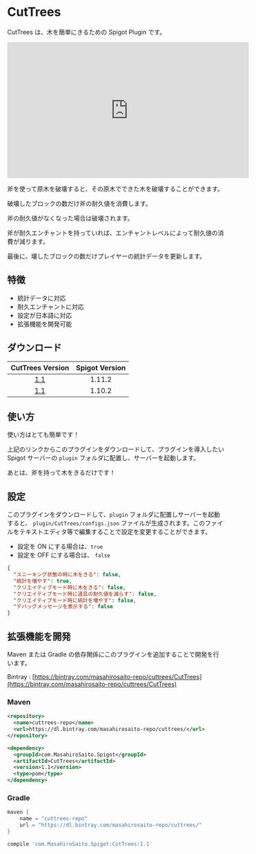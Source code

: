 # CutTrees

CutTrees は、木を簡単にきるための Spigot Plugin です。

<iframe width="560" height="315" src="https://www.youtube.com/embed/nFoT79u2AEs" frameborder="0" allowfullscreen></iframe>

斧を使って原木を破壊すると、その原木でできた木を破壊することができます。

破壊したブロックの数だけ斧の耐久値を消費します。

斧の耐久値がなくなった場合は破壊されます。

斧が耐久エンチャントを持っていれば、エンチャントレベルによって耐久値の消費が減ります。

最後に、壊したブロックの数だけプレイヤーの統計データを更新します。

## 特徴

- 統計データに対応
- 耐久エンチャントに対応
- 設定が日本語に対応
- 拡張機能を開発可能

## ダウンロード

| CutTrees Version | Spigot Version |
| :--------------: | :------------: |
| [1.1](https://bintray.com/masahirosaito-repo/cuttrees/download_file?file_path=com%2FMasahiroSaito%2FSpigot%2FCutTrees%2F1.1%2FCutTrees-1.1.jar) | 1.11.2 |
| [1.1](https://bintray.com/masahirosaito-repo/cuttrees/download_file?file_path=com%2FMasahiroSaito%2FSpigot%2FCutTrees%2F1.0%2FCutTrees-1.1.jar) | 1.10.2 |

## 使い方

使い方はとても簡単です！

上記のリンクからこのプラグインをダウンロードして、プラグインを導入したい Spigot サーバーの `plugin` フォルダに配置し、サーバーを起動します。

あとは、斧を持って木をきるだけです！

## 設定

このプラグインをダウンロードして、`plugin` フォルダに配置しサーバーを起動すると、 `plugin/CutTrees/configs.json` ファイルが生成されます。このファイルをテキストエディタ等で編集することで設定を変更することができます。

- 設定を ON にする場合は、`true`
- 設定を OFF にする場合は、 `false`

```json
{
  "スニーキング状態の時に木をきる": false,
  "統計を増やす": true,
  "クリエイティブモード時に木をきる": false,
  "クリエイティブモード時に道具の耐久値を減らす": false,
  "クリエイティブモード時に統計を増やす": false,
  "デバッグメッセージを表示する": false
}
```

## 拡張機能を開発

Maven または Gradle の依存関係にこのプラグインを追加することで開発を行います。

Bintray : [https://bintray.com/masahirosaito-repo/cuttrees/CutTrees](https://bintray.com/masahirosaito-repo/cuttrees/CutTrees)

### Maven

```xml
<repository>
  <name>cuttrees-repo</name>
  <url>https://dl.bintray.com/masahirosaito-repo/cuttrees/</url>
</repository>
```

```xml
<dependency>
  <groupId>com.MasahiroSaito.Spigot</groupId>
  <artifactId>CutTrees</artifactId>
  <version>1.1</version>
  <type>pom</type>
</dependency>
```

### Gradle

```gradle
maven {
    name = "cuttrees-repo"
    url = "https://dl.bintray.com/masahirosaito-repo/cuttrees/"
}
```

```gradle
compile 'com.MasahiroSaito.Spigot:CutTrees:1.1'
```
